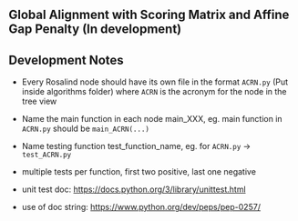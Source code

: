 ## Global Alignment with Scoring Matrix and Affine Gap Penalty (In development)

## Development Notes

* Every Rosalind node should have its own file in the format ```ACRN.py``` (Put inside algorithms folder) 
  where ```ACRN``` is the acronym for the node in the tree view
  
* Name the main function in each node main_XXX, eg. main function in ```ACRN.py``` should be ```main_ACRN(...)```

* Name testing function test_function_name, eg. for ```ACRN.py``` -> ```test_ACRN.py```
  
* multiple tests per function, first two positive, last one negative

* unit test doc: https://docs.python.org/3/library/unittest.html

* use of doc string: https://www.python.org/dev/peps/pep-0257/
